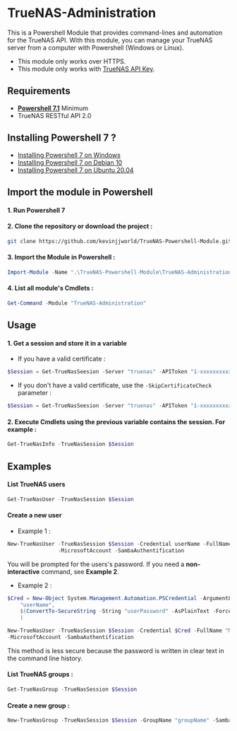 # TrueNAS-Administration
This is a Powershell Module that provides command-lines and automation for the TrueNAS API.
With this module, you can manage your TrueNAS server from a computer with Powershell (Windows or Linux).
* This module only works over HTTPS.
* This module only works with [TrueNAS API Key](https://www.truenas.com/docs/hub/additional-topics/api/#creating-api-keys).

## Requirements
* **[Powershell 7.1](https://github.com/PowerShell/PowerShell/releases/latest)** Minimum
* TrueNAS RESTful API 2.0

## Installing Powershell 7 ?
* [Installing Powershell 7 on Windows](https://docs.microsoft.com/en-us/powershell/scripting/install/installing-powershell-core-on-windows?view=powershell-7.1)
* [Installing Powershell 7 on Debian 10](https://docs.microsoft.com/en-us/powershell/scripting/install/installing-powershell-core-on-linux?view=powershell-7.1#debian-10)
* [Installing Powershell 7 on Ubuntu 20.04](https://docs.microsoft.com/en-us/powershell/scripting/install/installing-powershell-core-on-linux?view=powershell-7.1#ubuntu-2004)


## Import the module in Powershell
#### 1. Run Powershell 7

#### 2. Clone the repository or download the project :
```bash
git clone https://github.com/kevinjjworld/TrueNAS-Powershell-Module.git

```
#### 3. Import the Module in Powershell :
```Powershell
Import-Module -Name ".\TrueNAS-Powershell-Module\TrueNAS-Administration" -Force
```

#### 4. List all module's Cmdlets :
```Powershell
Get-Command -Module "TrueNAS-Administration"
```

## Usage
#### 1. Get a session and store it in a variable
* If you have a valid certificate :
```Powershell
$Session = Get-TrueNasSeesion -Server "truenas" -APIToken "1-xxxxxxxxxxx"
```
* If you don't have a valid certificate, use the `-SkipCertificateCheck` parameter :
```Powershell
$Session = Get-TrueNasSeesion -Server "truenas" -APIToken "1-xxxxxxxxxxx" -SkipCertificateCheck
```
#### 2. Execute Cmdlets using the previous variable contains the session. For example :
```Powershell
Get-TrueNasInfo -TrueNasSession $Session
```

## Examples
#### List TrueNAS users
```Powershell
Get-TrueNasUser -TrueNasSession $Session
```

#### Create a new user
* Example 1 :
```Powershell
New-TrueNasUser -TrueNasSession $Session -Credential userName -FullName "My New User" `
                -MicrosoftAccount -SambaAuthentification
```
You will be prompted for the users's password. If you need a **non-interactive** command, see **Example 2**.

* Example 2 :
```Powershell
$Cred = New-Object System.Management.Automation.PSCredential -ArgumentList @(
    "userName",
    $(ConvertTo-SecureString -String "userPassword" -AsPlainText -Force)
    )

New-TrueNasUser -TrueNasSession $Session -Credential $Cred -FullName "My New User" `
-MicrosoftAccount -SambaAuthentification
```
This method is less secure because the password is written in clear text in the command line history.

#### List TrueNAS groups :
```Powershell
Get-TrueNasGroup -TrueNasSession $Session
```

#### Create a new group :
```Powershell
New-TrueNasGroup -TrueNasSession $Session -GroupName "groupName" -SambaGroup
```